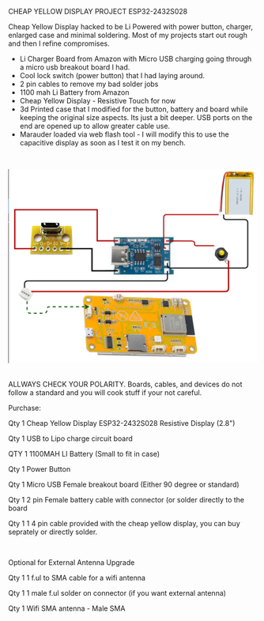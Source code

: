 <p>CHEAP YELLOW DISPLAY PROJECT ESP32-2432S028</p>
<p>Cheap Yellow Display hacked to be Li Powered with power button, charger, enlarged case and minimal soldering. Most of my projects start out rough and then I refine compromises.</p>
<ul>
    <li>Li Charger Board from Amazon with Micro USB charging going through a micro usb breakout board I had.</li>
    <li>Cool lock switch (power button) that I had laying around.</li>
    <li>2 pin cables to remove my bad solder jobs</li>
    <li>1100 mah Li Battery from Amazon</li>
    <li>Cheap Yellow Display - Resistive Touch for now</li>
    <li>3d Printed case that I modified for the button, battery and board while keeping the original size aspects. Its just a bit deeper. USB ports on the end are opened up to allow greater cable use.</li>
    <li>Marauder loaded via web flash tool - I will modify this to use the capacitive display as soon as I test it on my bench.</li>
</ul>
<p>&nbsp;</p>
<p><img src="https://github.com/bryanshellpuppy/arduinohacks/blob/main/Images/power_supply_design.png"><br>&nbsp;</p>

ALLWAYS CHECK YOUR POLARITY. Boards, cables, and devices do not follow a standard and you will cook stuff if your not careful.

Purchase:

<p>Qty 1    Cheap Yellow Display ESP32-2432S028 Resistive Display (2.8")</p>
<p>Qty 1    USB to Lipo charge circuit board</p>
<p>QTY 1    1100MAH LI Battery (Small to fit in case)</p>
<p>Qty 1    Power Button</p>
<p>Qty 1    Micro USB Female breakout board (Either 90 degree or standard)</p>
<p>Qty 1    2 pin Female battery cable with connector (or solder directly to the board</p>
<p>Qty 1    1 4 pin cable provided with the cheap yellow display, you can buy seprately or directly solder.</p>
<p>&nbsp;</p>
<p>Optional for External Antenna Upgrade</p>
<p>Qty 1    1 f.ul to SMA cable for a wifi antenna</p>
<p>Qty 1    1 male f.ul solder on connector (if you want external antenna)</p>
<p>Qty 1    Wifi SMA antenna - Male SMA</p>
